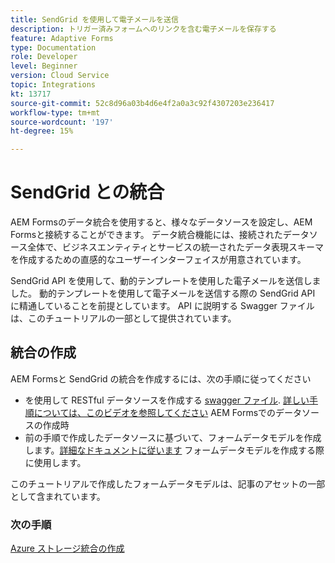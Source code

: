 ```yaml
---
title: SendGrid を使用して電子メールを送信
description: トリガー済みフォームへのリンクを含む電子メールを保存する
feature: Adaptive Forms
type: Documentation
role: Developer
level: Beginner
version: Cloud Service
topic: Integrations
kt: 13717
source-git-commit: 52c8d96a03b4d6e4f2a0a3c92f4307203e236417
workflow-type: tm+mt
source-wordcount: '197'
ht-degree: 15%

---
```


# SendGrid との統合

AEM Formsのデータ統合を使用すると、様々なデータソースを設定し、AEM Formsと接続することができます。 データ統合機能には、接続されたデータソース全体で、ビジネスエンティティとサービスの統一されたデータ表現スキーマを作成するための直感的なユーザーインターフェイスが用意されています。

SendGrid API を使用して、動的テンプレートを使用した電子メールを送信しました。 動的テンプレートを使用して電子メールを送信する際の SendGrid API に精通していることを前提としています。 API に説明する Swagger ファイルは、このチュートリアルの一部として提供されています。

## 統合の作成

AEM Formsと SendGrid の統合を作成するには、次の手順に従ってください

* を使用して RESTful データソースを作成する [swagger ファイル](./assets/SendGridWithDynamicTemplate.yaml). [詳しい手順については、このビデオを参照してください](https://experienceleague.adobe.com/docs/experience-manager-learn/forms/ic-web-channel-tutorial/parttwo.html?lang=ja) AEM Formsでのデータソースの作成時
* 前の手順で作成したデータソースに基づいて、フォームデータモデルを作成します。[詳細なドキュメントに従います](https://experienceleague.adobe.com/docs/experience-manager-cloud-service/content/forms/integrate/use-form-data-model/create-form-data-models.html) フォームデータモデルを作成する際に使用します。

このチュートリアルで作成したフォームデータモデルは、記事のアセットの一部として含まれています。

### 次の手順

[Azure ストレージ統合の作成](./create-fdm.md)


